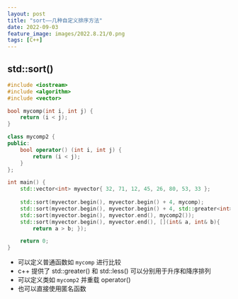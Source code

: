 ```yaml
---
layout: post
title: "sort——几种自定义排序方法"
date: 2022-09-03
feature_image: images/2022.8.21/0.png 
tags: [C++]
---
```


<!--more-->

## std::sort()

```c++
#include <iostream>     
#include <algorithm>    
#include <vector> 

bool mycomp(int i, int j) {
    return (i < j);
}

class mycomp2 {
public:
    bool operator() (int i, int j) {
        return (i < j);
    }
};

int main() {
    std::vector<int> myvector{ 32, 71, 12, 45, 26, 80, 53, 33 };
    
    std::sort(myvector.begin(), myvector.begin() + 4, mycomp); 
    std::sort(myvector.begin(), myvector.begin() + 4, std::greater<int>()); 
    std::sort(myvector.begin(), myvector.end(), mycomp2());
    std::sort(myvector.begin(), myvector.end(), [](int& a, int& b){
        return a > b; });

    return 0;
}
```

- 可以定义普通函数如 `mycomp` 进行比较
- c++ 提供了 std::greater<T>() 和 std::less<T>() 可以分别用于升序和降序排列
- 可以定义类如 `mycomp2` 并重载 operator()
- 也可以直接使用匿名函数